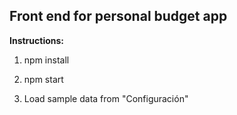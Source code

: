 ## Front end for personal budget app

**Instructions:**

1. npm install

1. npm start

1. Load sample data from "Configuración"